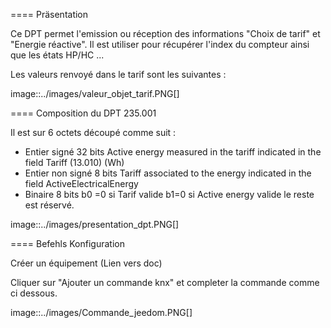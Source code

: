==== Präsentation

Ce DPT permet l'emission ou réception des informations "Choix de tarif" et "Energie réactive". Il est utiliser pour récupérer l'index du compteur ainsi que les états HP/HC ...

Les valeurs renvoyé dans le tarif sont les suivantes :

image::../images/valeur_objet_tarif.PNG[]

==== Composition du DPT 235.001

Il est sur 6 octets découpé comme suit :

* Entier signé 32 bits Active energy measured in the tariff indicated in the field Tariff (13.010) (Wh)  
* Entier non signé 8 bits Tariff associated to the energy indicated in the field ActiveElectricalEnergy   
* Binaire 8 bits b0 =0 si Tarif valide b1=0 si Active energy valide le reste est réservé.

image::../images/presentation_dpt.PNG[]

==== Befehls Konfiguration

Créer un équipement (Lien vers doc)

Cliquer sur "Ajouter un commande knx" et completer la commande comme ci dessous.

image::../images/Commande_jeedom.PNG[]